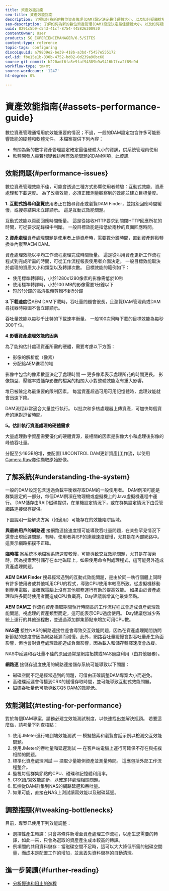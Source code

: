 ```yaml
---
title: 資產效能指南
seo-title: 資產效能指南
description: 了解如何為新的數位資產管理(DAM)設定決定最佳硬體大小，以及如何疑難排解效能問題
seo-description: 了解如何為新的數位資產管理(DAM)設定決定最佳硬體大小，以及如何疑難排解效能問題
uuid: 8291c5b9-c543-41cf-8754-445826200930
contentOwner: User
products: SG_EXPERIENCEMANAGER/6.5/SITES
content-type: reference
topic-tags: configuring
discoiquuid: a79839e2-be39-418b-a3bd-f5457e555172
exl-id: fbe15e1b-830b-4752-bd02-0d239a90bc68
source-git-commit: b220adf6fa3e9faf94389b9a9416b7fca2f89d9d
workflow-type: tm+mt
source-wordcount: '1247'
ht-degree: 0%

---
```


# 資產效能指南{#assets-performance-guide}

數位資產管理通常用於效能重要的情況；不過，一般的DAM設定包含許多可能影響效能的硬體和軟體元件。 本檔案提供下列內容：

* 有關為新的數字資產管理設定確定最佳硬體大小的資訊，供系統管理員使用
* 軟體開發人員若想疑難排解有效能問題的DAM例項，此資訊

## 效能問題{#performance-issues}

數位資產管理效能不佳，可能會透過三種方式影響使用者體驗：互動式效能、資產處理和下載速度。 為了改善效能，必須正確測量觀察到的效能並建立目標量度。

**1. 互動式搜尋和瀏覽**&#x200B;使用者正在搜尋資產或瀏覽DAM Finder，並抱怨回應時間緩慢，或搜尋結果未立即顯示。 這是互動式效能問題。

互動式效能以頁面回應時間衡量。 這是從接收HTTP要求到關閉HTTP回應所花的時間，可從要求記錄檔中判斷。 一般目標效能是指低於兩秒的頁面回應時間。

**2.資產處理**&#x200B;資產處理問題是使用者上傳資產時，需要數分鐘時間，直到資產輕鬆轉換並內嵌至AEM DAM。

資產處理效能以平均工作流程處理完成時間衡量。 這是從叫用資產更新工作流程程式到完成所需的時間，可從工作流程報表使用者介面決定。 一般目標效能取決於處理的資產大小和類型以及轉譯次數。 目標效能的範例如下：

* 使用標準轉譯時，小於1280x1280像素的影像需低於10秒
* 使用標準轉譯時，小於100 MB的影像需要1分鐘以下
* 短於1分鐘的高清視頻剪輯不到5分鐘

**3.下載速度**&#x200B;從AEM DAM下載時，吞吐量問題會很長，且瀏覽DAM管理員或DAM尋找器時縮圖不會立即顯示。

吞吐量效能以每秒千比特的下載速率衡量。 一般100次同時下載的目標效能為每秒300千位。

**4.影響資產處理效能的因素**

為了能夠估計處理資產所需的硬體，需要考慮以下方面：

* 影像的解析度（像素）
* 分配給AEM進程的堆

影像中包含的像素數量決定了處理時間 — 更多像素表示處理所花的時間更長。
影像類型、壓縮率或儲存影像的檔案的相關大小對整體效能沒有重大影響。

堆已被確定為最重要的限制因素。 每當資產超過可用可用記憶體時，處理效能就會迅速下降。

DAM流程非常適合大量並行執行。 以批次和多核處理器上傳資產，可加快每個資產的絕對逗留時間。

**5。估計執行資產處理的硬體需求**

大量處理數字資產需要優化的硬體資源，最相關的因素是影像大小和處理後影像的峰值吞吐量。

分配至少16GB的堆，並配置[!UICONTROL DAM更新資產]工作流，以使用[Camera Raw套件](/help/assets/camera-raw.md)擷取原始影像。

## 了解系統{#understanding-the-system}

一般的DAM設定包含透過負載平衡器存取DAM的一般使用者。 DAM例項可能是群集設定的一部分，每個DAM例項在物理機或虛擬機上的Java虛擬機進程中運行。 DAM儲存由RAID磁碟提供，在單機設定情況下，或在群集設定情況下由受管網路連接儲存提供。

下圖說明一些解決方案（如適用）可能存在的效能陷阱區域。

**與最終用戶的網路連** 接網路連接速度慢可能導致吞吐量問題，在某些罕見情況下還會出現延遲問題。有時，使用者與ISP的連線速度緩慢，尤其是在內部網路中。 這表示網路拓撲不正確。

**臨時檔** 案系統本地檔案系統速度較慢，可能導致交互效能問題，尤其是在搜索時，因為搜索索引儲存在本地磁碟上。如果使用命令列處理程式，這可能另外造成資產處理問題。

**AEM DAM Finder** 搜尋經常遇到的互動式效能問題，是由於同一執行個體上同時有許多使用者或其他耗用CPU的程式，導致CPU使用率較高所致。從虛擬機移動到專用電腦，並確保電腦上沒有其他服務運行有助於提高效能。 如果由於資產處理和許多同時使用者而造成CPU負載高，Day建議新增其他叢集節點。

**AEM DAM工** 作流程資產擷取期間執行時間長的工作流程程式會造成資產處理效能問題。視處理的資產類型而定，這可能表示CPU過度使用。 Day建議您減少系統上運行的其他進程數，並通過添加群集節點來增加可用CPU數。

**NAS連** 接性NAS的網路連接性差會導致交互效能問題，因為在資產處理期間訪問新節點的速度會因為網路延遲而減慢。此外，網路吞吐量緩慢會對吞吐量產生負面影響，但也會對資產處理效能造成負面影響，因為載入和儲存轉譯速度會放緩。

NAS中延遲和吞吐量不佳的原因通常是網路拓撲或NAS過度利用（由其他服務）。

**網路連** 接儲存過度使用的網路連接儲存系統可能導致以下問題：

* 磁碟空間不足是經常遇到的問題，可借由正確調整DAM專案大小而避免。
* 高磁碟延遲會傳播到CRX的緩慢存取時間，並可能導致互動式效能問題。
* 磁碟吞吐量低可能導致CQ5 DAM的效能低。

## 效能測試{#testing-for-performance}

對於每個DAM專案，請務必建立效能測試制度，以快速找出並解決瓶頸。 若要這麼做，請考量下列查核點：

1. 使用JMeter進行端到端效能測試 — 模擬搜索和瀏覽會話示例以檢測交互效能問題。
1. 使用JMeter的吞吐量和延遲測試 — 在客戶端電腦上運行可確保不存在與拓撲相關的問題。
1. 標準化資產處理測試 — 擷取少量範例資產並測量時間。 這應包括外部工作流程整合。
1. 監視每個群集節點的CPU、磁碟和記憶體利用率。
1. CRX讀/寫效能診斷，以確定非處理相關問題。
1. 監控從DAM群集到NAS的網路延遲和吞吐量。
1. 如果可能，直接在NAS上測試讀寫效能以及磁碟延遲。

## 調整瓶頸{#tweaking-bottlenecks}

目前，專案已使用下列效能調整：

* 選擇性產生轉譯：只會將條件新增至資產處理工作流程，以產生您需要的轉譯，如此一來，只會為選取的資產產生成本較高的轉譯。
* 例項間的共用資料儲存：當磁碟空間不足時，這可以大大降低所需的磁碟空間量，而成本是配置工作的增加，並且丟失資料儲存的自動清理。

## 進一步閱讀{#further-reading}

* [分析慢速和阻止的進程](https://helpx.adobe.com/experience-manager/kb/AnalyzeSlowAndBlockedProcesses.html)
